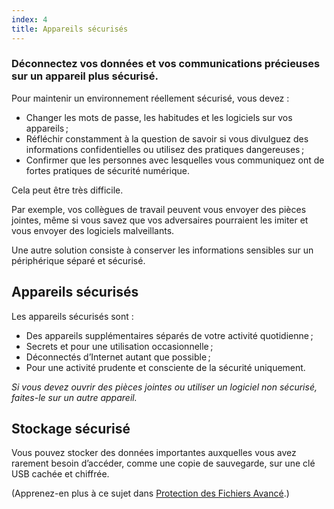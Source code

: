 ```yaml
---
index: 4
title: Appareils sécurisés
---
```

### Déconnectez vos données et vos communications précieuses sur un appareil plus sécurisé.

Pour maintenir un environnement réellement sécurisé, vous devez :

*   Changer les mots de passe, les habitudes et les logiciels sur vos appareils ;
*  Réfléchir constamment à la question de savoir si vous divulguez des informations confidentielles ou utilisez des pratiques dangereuses ;
*  Confirmer que les personnes avec lesquelles vous communiquez ont de fortes pratiques de sécurité numérique.

Cela peut être très difficile.

Par exemple, vos collègues de travail peuvent vous envoyer des pièces jointes, même si vous savez que vos adversaires pourraient les imiter et vous envoyer des logiciels malveillants.

Une autre solution consiste à conserver les informations sensibles sur un périphérique séparé et sécurisé.

## Appareils sécurisés

Les appareils sécurisés sont :

* Des appareils supplémentaires séparés de votre activité quotidienne ;
* Secrets et pour une utilisation occasionnelle ;
* Déconnectés d’Internet autant que possible ;
* Pour une activité prudente et consciente de la sécurité uniquement.

*Si vous devez ouvrir des pièces jointes ou utiliser un logiciel non sécurisé, faites-le sur un autre appareil.*

## Stockage sécurisé

Vous pouvez stocker des données importantes auxquelles vous avez rarement besoin d’accéder, comme une copie de sauvegarde, sur une clé USB cachée et chiffrée.

(Apprenez-en plus à ce sujet dans [Protection des Fichiers Avancé](umbrella://information/protecting-files/advanced).)